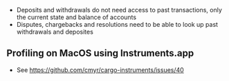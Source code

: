 - Deposits and withdrawals do not need access to past transactions, only the current state and balance of accounts
- Disputes, chargebacks and resolutions need to be able to look up past withdrawals and deposites

## Profiling on MacOS using Instruments.app
- See https://github.com/cmyr/cargo-instruments/issues/40